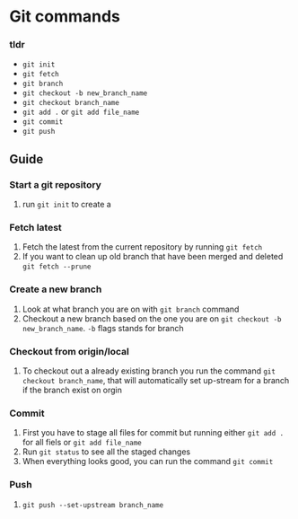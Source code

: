 #  Git commands

### tldr

- `git init`
- `git fetch`
- `git branch`
- `git checkout -b new_branch_name`
- `git checkout branch_name`
- `git add .` or `git add file_name`
- `git commit`
- `git push`

## Guide

### Start a git repository
1. run `git init` to create a 

### Fetch latest
1. Fetch the latest from the current repository by running `git fetch`
2. If you want to clean up old branch that have been merged and deleted `git fetch --prune`

### Create a new branch
1. Look at what branch you are on with `git branch` command
2. Checkout a new branch based on the one you are on `git checkout -b new_branch_name`. `-b` flags stands for branch

### Checkout from origin/local
1. To checkout out a already existing branch you run the command `git checkout branch_name`, that will automatically set up-stream for a branch if the branch exist on orgin

### Commit
1. First you have to stage all files for commit but running either `git add .` for all fiels or `git add file_name`
2. Run `git status` to see all the staged changes
3. When everything looks good, you can run the command `git commit `

### Push
1. `git push --set-upstream branch_name`

